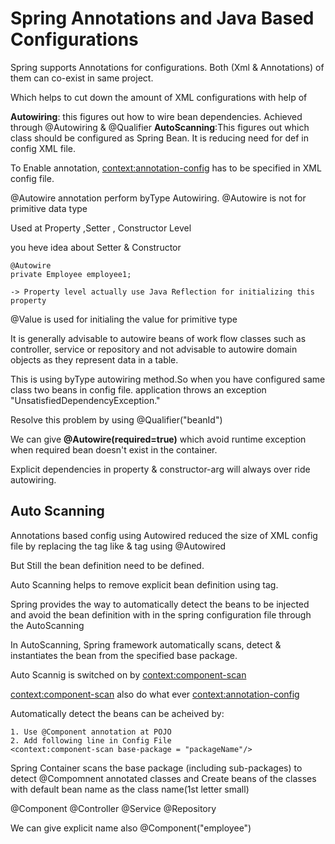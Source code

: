 # Spring Annotations and Java Based Configurations

Spring supports Annotations for configurations. Both (Xml & Annotations) of them can co-exist in same project.

Which helps to cut down the amount of XML configurations with help of

**Autowiring**: this figures out how to wire bean dependencies. Achieved through @Autowiring & @Qualifier
**AutoScanning**:This figures out which class should be configured as Spring Bean. It is reducing need for <bean> def in config XML file.

To Enable annotation, <context:annotation-config> has to be specified in XML config file.

@Autowire annotation perform byType Autowiring.
@Autowire is not for primitive data type

Used at Property ,Setter , Constructor Level

you heve idea about Setter & Constructor

	@Autowire
	private Employee employee1;
	
	-> Property level actually use Java Reflection for initializing this property 
	
@Value is used for initialing the value for primitive type

It is generally advisable to autowire beans of work flow classes such as controller, service or repository and not advisable to autowire domain objects as they represent data in a table.

This is using byType autowiring method.So when you have configured same class two beans in config file.
application throws an exception "UnsatisfiedDependencyException."

Resolve this problem by using @Qualifier("beanId")

We can give **@Autowire(required=true)** which avoid runtime exception when required bean doesn't exist in the container.

Explicit dependencies in property & constructor-arg will always over ride autowiring.

## Auto Scanning

Annotations based config using Autowired reduced the size of XML config file by replacing the tag like <constuctor-arg> & <property> tag using @Autowired

But Still the bean definition <bean> need to be defined.

Auto Scanning helps to remove explicit bean definition using <bean> tag.

Spring provides the way to automatically detect the beans to be injected and avoid the bean definition with in the spring configuration file through the AutoScanning

In AutoScanning, Spring framework automatically scans, detect & instantiates the bean from the specified base package.

Auto Scannig is switched on by <context:component-scan>

<context:component-scan> also do what ever <context:annotation-config>

Automatically detect the beans can be acheived by:

	1. Use @Component annotation at POJO 
	2. Add following line in Config File
	<context:component-scan base-package = "packageName"/>
 
Spring Container scans the base package (including sub-packages) to detect @Compomnent annotated classes and Create beans of the classes with default bean name as the class name(1st letter small)

@Component @Controller @Service @Repository

We can give explicit name also @Component("employee")






